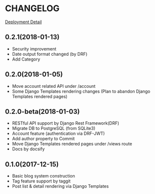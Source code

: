 # CHANGELOG

[Deployment Detail](/deployment)

## 0.2.1(2018-01-13)
* Security improvement
* Date output format changed (by DRF)
* Add Category


## 0.2.0(2018-01-05)
* Move account related API under /account
* Some Django Templates rendering changes (Plan to abandon Django Templates rendered pages)

## 0.2.0-beta(2018-01-03)
* RESTful API support by Django Rest Framework(DRF)
* Migrate DB to PostgreSQL (from SQLite3)
* Account feature (authentication via DRF-JWT)
* Add author property to Commit
* Move Django Templates rendered pages under /views route
* Docs by docsify


## 0.1.0(2017-12-15)
* Basic blog system construction
* Tag feature support by taggit
* Post list & detail rendering via Django Templates
